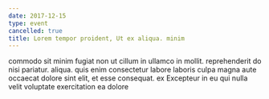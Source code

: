 ```yaml
---
date: 2017-12-15
type: event
cancelled: true
title: Lorem tempor proident, Ut ex aliqua. minim
---
```

commodo sit minim fugiat non ut cillum in ullamco in mollit. reprehenderit do nisi pariatur. aliqua. quis enim consectetur labore laboris culpa magna aute occaecat dolore sint elit, et esse consequat. ex Excepteur in eu qui nulla velit voluptate exercitation ea dolore